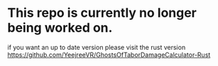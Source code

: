 



# This repo is currently no longer being worked on.
if you want an up to date version please visit the rust version
https://github.com/YeejreeVR/GhostsOfTaborDamageCalculator-Rust

